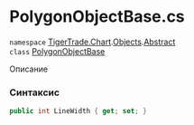 
# PolygonObjectBase.cs
`namespace` [TigerTrade.Chart](../../../TigerTrade.Chart.md).[Objects](../../../TigerTrade.Chart/Objects.md).[Abstract](../../../TigerTrade.Chart/Objects/Abstract.md)  
    `class` [PolygonObjectBase](../../PolygonObjectBase.cs.md)

Описание

### Синтаксис
```csharp
public int LineWidth { get; set; }
```
